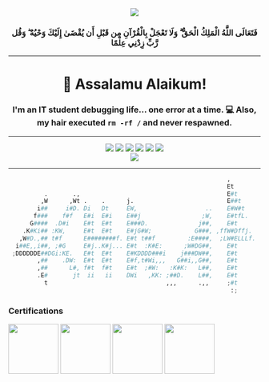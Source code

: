 <div align='center'>
    <img src='https://upload.wikimedia.org/wikipedia/commons/7/76/Bismillah.gif'/>
    <h3>فَتَعَالَى اللَّهُ الْمَلِكُ الْحَقُّ ۗ وَلَا تَعْجَلْ بِالْقُرْآنِ مِن قَبْلِ أَن يُقْضَىٰ إِلَيْكَ وَحْيُهُ ۖ وَقُل رَّبِّ زِدْنِي عِلْمًا</h3>
</div>

---
<div align="center">
    
# 👋 Assalamu Alaikum!

</div>

<div align="center">
    <h3>I'm an IT student debugging life... one error at a time. 💻 Also, my hair executed <code>rm -rf /</code> and never respawned. </h3>
</div>

---
<div align="center">
    <img src="https://komarev.com/ghpvc/?username=4chref&style=for-the-badge">
    <img src="https://img.shields.io/github/followers/4chref?logo=GitHub&style=for-the-badge">
    <img src="https://img.shields.io/github/stars/4chref?style=for-the-badge&logo=github">
    <img src="https://img.shields.io/badge/Arch_Linux-1793D1?style=for-the-badge&logo=arch-linux&logoColor=white">
    <img src="https://img.shields.io/discord/[SERVER_ID]?style=for-the-badge&logo=discord">
    <img src="https://img.shields.io/badge/Spotify-1ED760?style=for-the-badge&logo=spotify&logoColor=white">
</div>

<div align="center">
    <img src="https://streak-stats.demolab.com?user=ANGlTHUB&theme=shadow-green&hide_border=true&card_width=400">
</div>

---
```python
                                                             ,       
                                                             Et      
          .       .,                                         E#t     
         ,W      ,Wt .    .      j.                          E##t    
        i##     i#D. Di   Dt     EW,                   ..    E#W#t   
       f###    f#f   E#i  E#i    E##j                 ;W,    E#tfL.  
      G####  .D#i    E#t  E#t    E###D.              j##,    E#t     
    .K#Ki## :KW,     E#t  E#t    E#jG#W;            G###, ,ffW#Dffj. 
   ,W#D.,## t#f      E########f. E#t t##f         :E####,  ;LW#ELLLf.
  i##E,,i##, ;#G     E#j..K#j... E#t  :K#E:      ;W#DG##,    E#t     
 ;DDDDDDE##DGi:KE.   E#t  E#t    E#KDDDD###i    j###DW##,    E#t     
        ,##    .DW:  E#t  E#t    E#f,t#Wi,,,   G##i,,G##,    E#t     
        ,##      L#, f#t  f#t    E#t  ;#W:   :K#K:   L##,    E#t     
        .E#       jt  ii   ii    DWi   ,KK: ;##D.    L##,    E#t     
          t                                 ,,,      .,,     ;#t     
                                                              :;     

```




















<div align="left">
    
### Certifications
  <img align="center" src="https://images.credly.com/images/e053125b-ff30-4a16-90cc-8804a306c4b6/MTA-Windows_Operating_System_Fundamentals-600x600.png" height="100" width="100"   />
  <img align="center" src="https://images.credly.com/images/3f36cda2-b4c2-46ba-a6d8-f11219631451/MTA-Security_Fundamentals-600x600.png" height="100" width="100" />
  <img align="center" src="https://images.credly.com/images/7e0874b9-a282-43cc-9e52-a3a1587301fe/image.png" height="100" width="100" />
  <img align="center" src="https://images.credly.com/images/241488f4-9110-41aa-804e-51a8f8ba430d/MTA-Introduction_to_Programming_Using_HTML_and_CSS-600x600.png"height="100" width="100"  />
</div>

